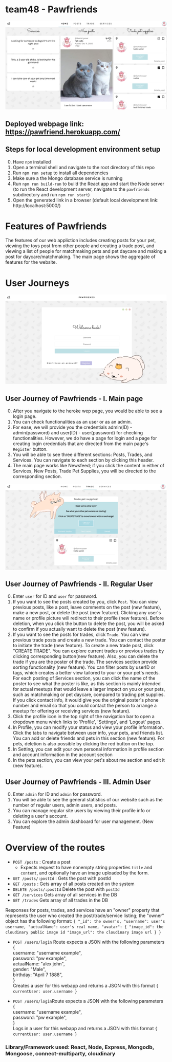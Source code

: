# team48 - Pawfriends

![homepage 1](./readme_images/0main.png)

## Deployed webpage link: https://pawfriend.herokuapp.com/

## Steps for local development environment setup

0. Have `npm` installed
1. Open a terminal shell and navigate to the root directory of this repo
2. Run `npm run setup` to install all dependencies
3. Make sure a the Mongo database service is running
4. Run `npm run build-run` to build the React app and start the Node server (to run the React development server, navigate to the `pawfriends` subdirectory and run `npm run start`)
5. Open the generated link in a browser (default local development link: http://localhost:5000/)

# Features of Pawfriends

The features of our web appliction includes creating posts for your pet, viewing the toys post from other people and creating a trade post, and viewing a list of people for matchmaking pets and pet daycare and making a post for daycare/matchmaking. The main page shows the aggregate of features for the website.

# User Journeys

![login 1](./readme_images/1login.png)

## User Journey of Pawfriends - I. Main page

0. After you navigate to the heroke wep page, you would be able to see a login page.
1. You can check functionalities as an user or as an admin.
2. For ease, we will provide you the credentials admin(ID) - admin(password) and user(ID) - user(password) for checking functionalities. However, we do have a page for login and a page for creating login credentials that are directed from the main page's `Register` button.
3. You will be able to see three different sections: Posts, Trades, and Services. You can navigate to each section by clicking this header.
4. The main page works like Newsfeed; if you click the content in either of Services, New Posts, Trade Pet Supplies, you will be directed to the corresponding section.

![trade 1](./readme_images/3trade.png)

## User Journey of Pawfriends - II. Regular User

0. Enter `user` for ID and `user` for password.
1. If you want to see the posts created by you, click `Post`. You can view previous posts, like a post, leave comments on the post (new feature), make a new post, or delete the post (new feature). Clicking any user's name or profile picture will redirect to their profile (new feature). Before deletion, when you click the button to delete the post, you will be asked to confirm if you actually want to delete the post (new feature).
2. If you want to see the posts for trades, click `Trade`. You can view previous trade posts and create a new trade. You can contact the poster to initiate the trade (new feature). To create a new trade post, click "CREATE TRADE". You can explore current trades or previous trades by clicking corresponding button(new feature). Also, you can delete the trade if you are the poster of the trade. The services section provide sorting functionality (new feature). You can filter posts by userID or tags, which creates a better view tailored to your or your pet's needs. For each posting of Services section, you can click the name of the poster to see what the poster is like, as this section is mainly intended for actual meetups that would leave a larger impact on you or your pets, such as matchmaking or pet daycare, compared to trading pet supplies. If you click contact info, it would give you the original poster's phone number and email so that you could contact the person to arrange a meetup for offering or receiving services (new feature).
3. Click the profile icon in the top right of the navigation bar to open a dropdown menu which links to 'Profile', 'Settings', and 'Logout' pages.
4. In Profile, you can modify your status and view your profile information. Click the tabs to navigate between user info, your pets, and friends list. You can add or delete friends and pets in this section (new feature). For pets, deletion is also possible by clicking the red button on the top.
5. In Setting, you can edit your own personal information in profile section and account information in the account section
6. In the pets section, you can view your pet's about me section and edit it (new feature).

## User Journey of Pawfriends - III. Admin User

0. Enter `admin` for ID and `admin` for password.
1. You will be able to see the general statistics of our website such as the number of regular users, admin users, and posts.
2. You can manage regular site users by viewing their profile info or deleting a user's account.
3. You can explore the admin dashboard for user management. (New Feature)

# Overview of the routes

- `POST /posts` : Create a post
  - Expects request to have nonempty string properties `title` and `content`, and optionally have an image uploaded by the form.
- `GET /posts/:postId` : Gets the post with postId
- `GET /posts` : Gets array of all posts created on the system
- `DELETE /posts/:postId` Delete the post with `postId`
- `GET /services` Gets array of all services in the DB
- `GET /trades` Gets array of all trades in the DB

Responses for posts, trades, and services have an "owner" property that represents the user who created the post/trade/service listing; the "owner" object has the following format:
`{ "_id": the owner's, "username": user's username, "actualName": user's real name, "avatar": { "image_id": the cloudinary public image id "image_url": the cloudinary image url } }`

- `POST /users/login` Route expects a JSON with the following parameters \
   { \
   username: "username example", \
   password: "pw example",\
   actualName: "alex john",\
   gender: "Male",\
   birthday: "April 7 1888",\
  } \
  Creates a user for this webapp and returns a JSON with this format `{ currentUser: user.username }`

- `POST /users/login`Route expects a JSON with the following parameters \
   { \
   username: "username example", \
   password: "pw example",\
  } \
  Logs in a user for this webapp and returns a JSON with this format `{ currentUser: user.username }`

### Library/Framework used: React, Node, Express, Mongodb, Mongoose, connect-multiparty, cloudinary
